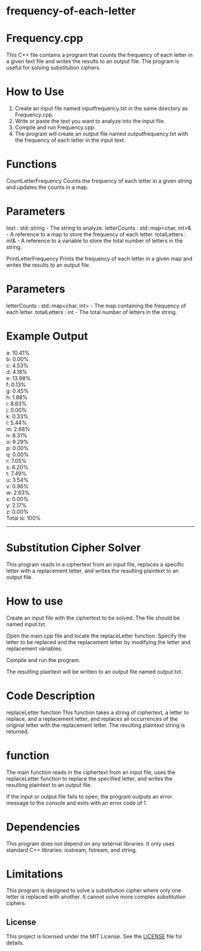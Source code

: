 # frequency-of-each-letter

# Frequency.cpp

This C++ file contains a program that counts the frequency of each letter in a given text file and writes the results to an output file. The program is useful for solving substitution ciphers.

# How to Use
1. Create an input file named inputfrequency.txt in the same directory as Frequency.cpp.
2. Write or paste the text you want to analyze into the input file.
3. Compile and run Frequency.cpp.
4. The program will create an output file named outputfrequency.txt with the frequency of each letter in the input text.

# Functions

CountLetterFrequency
Counts the frequency of each letter in a given string and updates the counts in a map.



# Parameters
text : std::string - The string to analyze.
letterCounts : std::map<char, int>& - A reference to a map to store the frequency of each letter.
totalLetters : int& - A reference to a variable to store the total number of letters in the string.


PrintLetterFrequency
Prints the frequency of each letter in a given map and writes the results to an output file.

# Parameters
letterCounts : std::map<char, int> - The map containing the frequency of each letter.
totalLetters : int - The total number of letters in the string.
# Example Output

a: 10.41%  
b: 0.00%  
c: 4.53%  
d: 4.18%  
e: 13.98%  
f: 0.13%  
g: 0.45%  
h: 1.88%  
i: 8.63%  
j: 0.00%  
k: 0.33%  
l: 5.44%  
m: 2.68%  
n: 8.31%  
o: 9.29%  
p: 0.00%  
q: 0.00%  
r: 7.05%  
s: 6.20%  
t: 7.49%  
u: 3.54%  
v: 0.96%  
w: 2.63%  
x: 0.00%  
y: 2.17%  
z: 0.00%  
Total is: 100%








_________________________________________________________________________________________________________________________________

# Substitution Cipher Solver
This program reads in a ciphertext from an input file, replaces a specific letter with a replacement letter, and writes the resulting plaintext to an output file.

# How to use
Create an input file with the ciphertext to be solved. The file should be named input.txt.

Open the main.cpp file and locate the replaceLetter function. Specify the letter to be replaced and the replacement letter by modifying the letter and replacement variables.

Compile and run the program.

The resulting plaintext will be written to an output file named output.txt.

# Code Description
replaceLetter function
This function takes a string of ciphertext, a letter to replace, and a replacement letter, and replaces all occurrences of the original letter with the replacement letter. The resulting plaintext string is returned.

#  function
The main function reads in the ciphertext from an input file, uses the replaceLetter function to replace the specified letter, and writes the resulting plaintext to an output file.

If the input or output file fails to open, the program outputs an error message to the console and exits with an error code of 1.

# Dependencies
This program does not depend on any external libraries. It only uses standard C++ libraries: iostream, fstream, and string.

# Limitations
This program is designed to solve a substitution cipher where only one letter is replaced with another. It cannot solve more complex substitution ciphers.


## License

This project is licensed under the MIT License. See the [LICENSE](LICENSE) file for details.


















